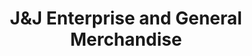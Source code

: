 ---
title: "J&J Enterprise and General Merchandise"
url: /imus/jundj-enterprise-and-general-merchandise/
shop: Allgemein
---